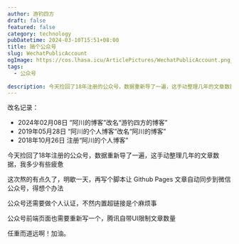 ```yaml
---
author: 游钓四方
draft: false
featured: false
category: technology
pubDatetime: 2024-03-10T15:51+08:00
title: 搞个公众号
slug: WechatPublicAccount
ogImage: https://cos.lhasa.icu/ArticlePictures/WechatPublicAccount.png_81
tags:
  - 公众号  
  
description: 今天捡回了18年注册的公众号，数据重新导了一遍，这手动整理几年的文章数据，我多少有些疲惫
---
```


改名记录：
- 2024年02月08日 “阿川的博客”改名“游钓四方的博客”
- 2019年05月28日 “阿川的个人博客”改名“阿川的博客”
- 2018年10月26日 注册“阿川的个人博客”

今天捡回了18年注册的公众号，数据重新导了一遍，这手动整理几年的文章数据，我多少有些疲惫

这次熬的有点久了，明歇一天，再写个脚本让 Github Pages 文章自动同步到微信公众号，得想个办法

公众号还需要做个人认证，不然内置超链接是个麻烦事

公众号前端页面也需要重新写一个，腾讯自带UI限制文章数量

任重而道远啊！加油。